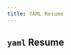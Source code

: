 ```yaml
---
title: YAML Resume
---
```


`yaml` Resume
-------------

<div class="sourceCode">
<pre class="sourceCode yaml">
<code class="sourceCode yaml">
<div data-include="https://files.rahul.sh/rahulparhi_resume.yaml"></div>
</code>
</pre>
</div>

